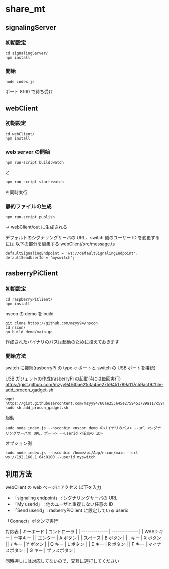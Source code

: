 # share_mt

## signalingServer
### 初期設定
```
cd signalingServer/
npm install
```

### 開始
```
node index.js
```

ポート 8100 で待ち受け

## webClient
### 初期設定

```
cd webClient/
npm install
```

### web server の開始
```
npm run-script build:watch
```
と
```
npm run-script start:watch
```
を同時実行

### 静的ファイルの生成
```
npm run-script publish
```

-> webClient/out に生成される

デフォルトのシグナリングサーバの URL、switch 側のユーザー ID を変更するには
以下の部分を編集する
webClient/src/message.ts
```nodejs
defaultSignalingEndpoint = 'ws://defaultSignalingEndpoint';
defaultSendUserId = 'myswitch';
```

## rasberryPiClient

### 初期設定
```
cd raspberryPiClient/
npm install
```

nscon の demo を build
```
git clone https://github.com/mzyy94/nscon
cd nscon/
go build demo/main.go 
```
作成されたバイナリのパスは起動のために控えておきます

### 開始方法
switch に接続(rasberryPi の type-c ポートと switch の USB ポートを接続)

USB ガジェットの作成(rasberryPi の起動時には毎回実行)
https://gist.github.com/mzyy94/60ae253a45e2759451789a117c59acf9#file-add_procon_gadget-sh

```
wget https://gist.githubusercontent.com/mzyy94/60ae253a45e2759451789a117c59acf9/raw/23ddee29d94350be80b79d290ac3c8ce8400bd88/add_procon_gadget.sh
sudo sh add_procon_gadget.sh
```

起動

```
sudo node index.js --nsconbin <nscon demo のバイナリのパス> --url <シグナリングサーバの URL、ポート> --userid <任意の ID>
```
オプション例
```
sudo node index.js --nsconbin /home/pi/App/nscon/main --url ws://192.168.1.64:8100 --userid myswitch
```

## 利用方法
webClient の web ページにアクセス
以下を入力
* 「signaling endpoint」 : シグナリングサーバの URL
* 「My userid」 : 他のユーザと重複しない任意の ID
* 「Send userid」: rasberryPiClient に設定している userid 

「Connect」ボタンで実行

対応表
| キーボード | コントローラ |
| ------------- | ------------- |
| WASD キー | 十字キー |
| エンター | A ボタン |
| スペース | B ボタン |
| . キー | X ボタン |
| / キー | Y ボタン |
| Q キー | L ボタン |
| E キー | R ボタン |
| F キー | マイナスボタン |
| G キー | プラスボタン |

同時押しには対応してないので、交互に連打してください
